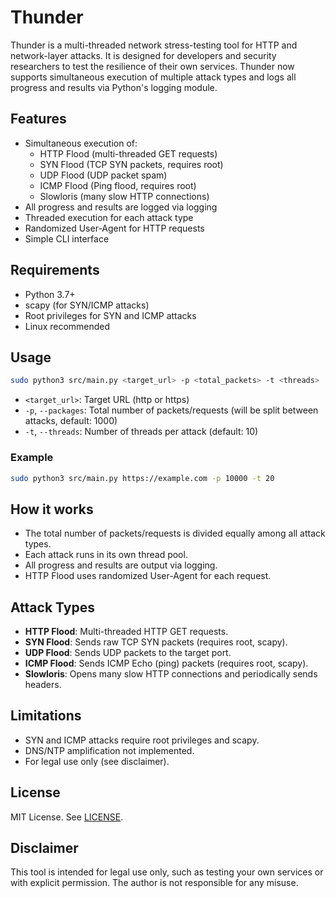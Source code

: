 # Thunder

Thunder is a multi-threaded network stress-testing tool for HTTP and network-layer attacks. It is designed for developers and security researchers to test the resilience of their own services. Thunder now supports simultaneous execution of multiple attack types and logs all progress and results via Python's logging module.

## Features
- Simultaneous execution of:
  - HTTP Flood (multi-threaded GET requests)
  - SYN Flood (TCP SYN packets, requires root)
  - UDP Flood (UDP packet spam)
  - ICMP Flood (Ping flood, requires root)
  - Slowloris (many slow HTTP connections)
- All progress and results are logged via logging
- Threaded execution for each attack type
- Randomized User-Agent for HTTP requests
- Simple CLI interface

## Requirements
- Python 3.7+
- scapy (for SYN/ICMP attacks)
- Root privileges for SYN and ICMP attacks
- Linux recommended


## Usage
```sh
sudo python3 src/main.py <target_url> -p <total_packets> -t <threads>
```
- `<target_url>`: Target URL (http or https)
- `-p`, `--packages`: Total number of packets/requests (will be split between attacks, default: 1000)
- `-t`, `--threads`: Number of threads per attack (default: 10)

### Example
```sh
sudo python3 src/main.py https://example.com -p 10000 -t 20
```

## How it works
- The total number of packets/requests is divided equally among all attack types.
- Each attack runs in its own thread pool.
- All progress and results are output via logging.
- HTTP Flood uses randomized User-Agent for each request.

## Attack Types
- **HTTP Flood**: Multi-threaded HTTP GET requests.
- **SYN Flood**: Sends raw TCP SYN packets (requires root, scapy).
- **UDP Flood**: Sends UDP packets to the target port.
- **ICMP Flood**: Sends ICMP Echo (ping) packets (requires root, scapy).
- **Slowloris**: Opens many slow HTTP connections and periodically sends headers.

## Limitations
- SYN and ICMP attacks require root privileges and scapy.
- DNS/NTP amplification not implemented.
- For legal use only (see disclaimer).

## License
MIT License. See [LICENSE](LICENSE).

## Disclaimer
This tool is intended for legal use only, such as testing your own services or with explicit permission. The author is not responsible for any misuse.

